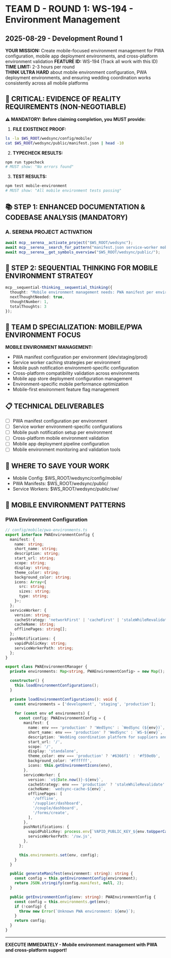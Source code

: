 # TEAM D - ROUND 1: WS-194 - Environment Management
## 2025-08-29 - Development Round 1

**YOUR MISSION:** Create mobile-focused environment management for PWA configuration, mobile app deployment environments, and cross-platform environment validation
**FEATURE ID:** WS-194 (Track all work with this ID)
**TIME LIMIT:** 2-3 hours per round  
**THINK ULTRA HARD** about mobile environment configuration, PWA deployment environments, and ensuring wedding coordination works consistently across all mobile platforms

## 🚨 CRITICAL: EVIDENCE OF REALITY REQUIREMENTS (NON-NEGOTIABLE)

**⚠️ MANDATORY: Before claiming completion, you MUST provide:**

1. **FILE EXISTENCE PROOF:**
```bash
ls -la $WS_ROOT/wedsync/config/mobile/
cat $WS_ROOT/wedsync/public/manifest.json | head -10
```

2. **TYPECHECK RESULTS:**
```bash
npm run typecheck
# MUST show: "No errors found"
```

3. **TEST RESULTS:**
```bash
npm test mobile-environment
# MUST show: "All mobile environment tests passing"
```

## 📚 STEP 1: ENHANCED DOCUMENTATION & CODEBASE ANALYSIS (MANDATORY)

### A. SERENA PROJECT ACTIVATION
```typescript
await mcp__serena__activate_project("$WS_ROOT/wedsync");
await mcp__serena__search_for_pattern("manifest.json service-worker mobile");
await mcp__serena__get_symbols_overview("$WS_ROOT/wedsync/public/");
```

## 🧠 STEP 2: SEQUENTIAL THINKING FOR MOBILE ENVIRONMENT STRATEGY

```typescript
mcp__sequential-thinking__sequential_thinking({
  thought: "Mobile environment management needs: PWA manifest per environment, service worker configurations, mobile app store deployments, push notification environment keys, mobile-specific feature flags for wedding coordination workflows.",
  nextThoughtNeeded: true,
  thoughtNumber: 1,
  totalThoughts: 3
});
```

## 🎯 TEAM D SPECIALIZATION: MOBILE/PWA ENVIRONMENT FOCUS

**MOBILE ENVIRONMENT MANAGEMENT:**
- PWA manifest configuration per environment (dev/staging/prod)
- Service worker caching strategies per environment
- Mobile push notification environment-specific configuration
- Cross-platform compatibility validation across environments
- Mobile app store deployment configuration management
- Environment-specific mobile performance optimization
- Mobile-first environment feature flag management

## 📋 TECHNICAL DELIVERABLES

- [ ] PWA manifest configuration per environment
- [ ] Service worker environment-specific configurations
- [ ] Mobile push notification setup per environment
- [ ] Cross-platform mobile environment validation
- [ ] Mobile app deployment pipeline configuration
- [ ] Mobile environment monitoring and validation tools

## 💾 WHERE TO SAVE YOUR WORK
- Mobile Config: $WS_ROOT/wedsync/config/mobile/
- PWA Manifests: $WS_ROOT/wedsync/public/
- Service Workers: $WS_ROOT/wedsync/public/sw/

## 📱 MOBILE ENVIRONMENT PATTERNS

### PWA Environment Configuration
```typescript
// config/mobile/pwa-environments.ts
export interface PWAEnvironmentConfig {
  manifest: {
    name: string;
    short_name: string;
    description: string;
    start_url: string;
    scope: string;
    display: string;
    theme_color: string;
    background_color: string;
    icons: Array<{
      src: string;
      sizes: string;
      type: string;
    }>;
  };
  serviceWorker: {
    version: string;
    cacheStrategy: 'networkFirst' | 'cacheFirst' | 'staleWhileRevalidate';
    cacheName: string;
    offlinePages: string[];
  };
  pushNotifications: {
    vapidPublicKey: string;
    serviceWorkerPath: string;
  };
}

export class PWAEnvironmentManager {
  private environments: Map<string, PWAEnvironmentConfig> = new Map();

  constructor() {
    this.loadEnvironmentConfigurations();
  }

  private loadEnvironmentConfigurations(): void {
    const environments = ['development', 'staging', 'production'];
    
    for (const env of environments) {
      const config: PWAEnvironmentConfig = {
        manifest: {
          name: env === 'production' ? 'WedSync' : `WedSync (${env})`,
          short_name: env === 'production' ? 'WedSync' : `WS-${env}`,
          description: 'Wedding coordination platform for suppliers and couples',
          start_url: '/',
          scope: '/',
          display: 'standalone',
          theme_color: env === 'production' ? '#6366f1' : '#f59e0b',
          background_color: '#ffffff',
          icons: this.getEnvironmentIcons(env),
        },
        serviceWorker: {
          version: `v${Date.now()}-${env}`,
          cacheStrategy: env === 'production' ? 'staleWhileRevalidate' : 'networkFirst',
          cacheName: `wedsync-cache-${env}`,
          offlinePages: [
            '/offline',
            '/supplier/dashboard',
            '/couple/dashboard',
            '/forms/create',
          ],
        },
        pushNotifications: {
          vapidPublicKey: process.env[`VAPID_PUBLIC_KEY_${env.toUpperCase()}`] || '',
          serviceWorkerPath: '/sw.js',
        },
      };

      this.environments.set(env, config);
    }
  }

  public generateManifest(environment: string): string {
    const config = this.getEnvironmentConfig(environment);
    return JSON.stringify(config.manifest, null, 2);
  }

  public getEnvironmentConfig(env: string): PWAEnvironmentConfig {
    const config = this.environments.get(env);
    if (!config) {
      throw new Error(`Unknown PWA environment: ${env}`);
    }
    return config;
  }
}
```

---

**EXECUTE IMMEDIATELY - Mobile environment management with PWA and cross-platform support!**